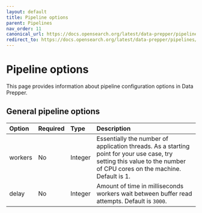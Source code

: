 ```yaml
---
layout: default
title: Pipeline options
parent: Pipelines
nav_order: 11
canonical_url: https://docs.opensearch.org/latest/data-prepper/pipelines/pipelines-configuration-options/
redirect_to: https://docs.opensearch.org/latest/data-prepper/pipelines/pipelines-configuration-options/
---
```


# Pipeline options

This page provides information about pipeline configuration options in Data Prepper. 

## General pipeline options

Option | Required | Type | Description
:--- | :--- | :--- | :---
workers | No | Integer | Essentially the number of application threads. As a starting point for your use case, try setting this value to the number of CPU cores on the machine. Default is 1.
delay | No | Integer | Amount of time in milliseconds workers wait between buffer read attempts. Default is `3000`.

